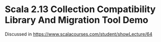 # Scala 2.13 Collection Compatibility Library And Migration Tool Demo

Discussed in https://www.scalacourses.com/student/showLecture/64
